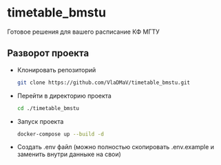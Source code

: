 # timetable_bmstu
Готовое решения для вашего расписание КФ МГТУ

## Разворот проекта

* Клонировать репозиторий
    ```bash
    git clone https://github.com/VlaDMaV/timetable_bmstu.git
    ```

* Перейти в директорию проекта
    ```bash
    cd ./timetable_bmstu
    ```

* Запуск проекта
    ```bash
    docker-compose up --build -d
    ```
  
* Создать .env файл (можно полностью скопировать .env.example и заменить внутри данныке на свои)
